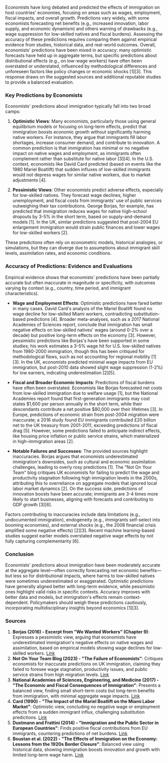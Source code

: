 Economists have long debated and predicted the effects of immigration on host countries' economies, focusing on areas such as wages, employment, fiscal impacts, and overall growth. Predictions vary widely, with some economists forecasting net benefits (e.g., increased innovation, labor supply, and economic dynamism) and others warning of drawbacks (e.g., wage suppression for low-skilled natives and fiscal burdens). Assessing the accuracy of these predictions requires comparing them against empirical evidence from studies, historical data, and real-world outcomes. Overall, economists' predictions have been mixed in accuracy: many optimistic forecasts have held up in aggregate terms, but specific predictions about distributional effects (e.g., on low-wage workers) have often been overstated or understated, influenced by methodological differences and unforeseen factors like policy changes or economic shocks [1][3]. This response draws on the suggested sources and additional reputable studies to provide a balanced evaluation.

### Key Predictions by Economists
Economists' predictions about immigration typically fall into two broad camps:

1. **Optimistic Views**: Many economists, particularly those using general equilibrium models or focusing on long-term effects, predict that immigration boosts economic growth without significantly harming native workers. For instance, they argue that immigrants fill labor shortages, increase consumer demand, and contribute to innovation. A common prediction is that immigration has minimal or no negative impact on native wages and employment, as immigrants often complement rather than substitute for native labor [3][4]. In the U.S. context, economists like David Card predicted (based on events like the 1980 Mariel Boatlift) that sudden influxes of low-skilled immigrants would not depress wages for similar native workers, due to market adjustments [4].

2. **Pessimistic Views**: Other economists predict adverse effects, especially for low-skilled natives. They forecast wage declines, higher unemployment, and fiscal costs from immigrants' use of public services outweighing their tax contributions. George Borjas, for example, has predicted that immigration reduces wages for native high-school dropouts by 3-5% in the short term, based on supply-and-demand models [1]. In the UK, similar predictions suggested that post-2004 EU enlargement immigration would strain public finances and lower wages for low-skilled workers [2].

These predictions often rely on econometric models, historical analogies, or simulations, but they can diverge due to assumptions about immigrant skill levels, assimilation rates, and economic conditions.

### Accuracy of Predictions: Evidence and Evaluations
Empirical evidence shows that economists' predictions have been partially accurate but often inaccurate in magnitude or specificity, with outcomes varying by context (e.g., country, time period, and immigrant characteristics).

- **Wage and Employment Effects**: Optimistic predictions have fared better in many cases. David Card's analysis of the Mariel Boatlift found no wage decline for low-skilled Miami workers, contradicting substitution-based predictions [4]. Broader meta-analyses, such as a 2017 National Academies of Sciences report, conclude that immigration has small negative effects on low-skilled natives' wages (around 0-2% over a decade) but positive long-term effects on the economy [3]. However, pessimistic predictions like Borjas's have been supported in some studies; his work estimates a 3-5% wage hit for U.S. low-skilled natives from 1980-2000 immigration, though this has been critiqued for methodological flaws, such as not accounting for regional mobility [1][3]. In the UK, economists predicted minimal wage impacts from EU immigration, but post-2010 data showed slight wage suppression (1-2%) for low earners, indicating underestimation [2][5].

- **Fiscal and Broader Economic Impacts**: Predictions of fiscal burdens have often been overstated. Economists like Borjas forecasted net costs from low-skilled immigration due to welfare usage [1], but the National Academies report found that first-generation immigrants may cost states $1,600 per person annually in the short term, while their descendants contribute a net positive $80,000 over their lifetimes [3]. In Europe, predictions of economic strain from post-2004 migration were inaccurate; a 2016 study found EU immigrants contributed £20 billion net to the UK treasury from 2001-2011, exceeding predictions of fiscal drag [5]. However, some predictions failed to anticipate indirect effects, like housing price inflation or public service strains, which materialized in high-immigration areas [2].

- **Notable Failures and Successes**: The provided sources highlight inaccuracies. Borjas argues that economists underestimated immigration's downsides, such as cultural and economic assimilation challenges, leading to overly rosy predictions [1]. The "Not On Your Team" blog critiques UK economists for failing to predict the wage and productivity stagnation following high immigration levels in the 2000s, attributing this to overreliance on aggregate models that ignored local labor market dynamics [2]. On the success side, predictions of innovation boosts have been accurate; immigrants are 3-4 times more likely to start businesses, aligning with forecasts and contributing to GDP growth [3][6].

Factors contributing to inaccuracies include data limitations (e.g., undocumented immigration), endogeneity (e.g., immigrants self-select into booming economies), and external shocks (e.g., the 2008 financial crisis amplified some negative effects) [2][3]. Recent machine learning-based studies suggest earlier models overstated negative wage effects by not fully capturing complementarity [6].

### Conclusion
Economists' predictions about immigration have been moderately accurate at the aggregate level—often correctly forecasting net economic benefits—but less so for distributional impacts, where harms to low-skilled natives were sometimes underestimated or exaggerated. Optimistic predictions have generally aligned better with long-term evidence, while pessimistic ones highlight valid risks in specific contexts. Accuracy improves with better data and models, but immigration's effects remain context-dependent. Policymakers should weigh these predictions cautiously, incorporating multidisciplinary insights beyond economics [1][3].

### Sources
1. **Borjas (2016) - Excerpt from "We Wanted Workers" (Chapter 9)**: Expresses a pessimistic view, arguing that economists have underestimated immigration's negative effects on native wages and assimilation, based on empirical models showing wage declines for low-skilled workers. [Link](https://archive.jwest.org/BookExcerpts/WeWantedWorkers-Chapter9.pdf)  
2. **Not On Your Team Blog (2023) - "The Failure of Economists"**: Critiques economists for inaccurate predictions on UK immigration, claiming they failed to foresee wage stagnation, productivity issues, and public service strains from high migration levels. [Link](https://www.notonyourteam.co.uk/p/the-failure-of-economists)  
3. **National Academies of Sciences, Engineering, and Medicine (2017) - "The Economic and Fiscal Consequences of Immigration"**: Presents a balanced view, finding small short-term costs but long-term benefits from immigration, with minimal aggregate wage impacts. [Link](https://nap.nationalacademies.org/catalog/23550/the-economic-and-fiscal-consequences-of-immigration)  
4. **Card (1990) - "The Impact of the Mariel Boatlift on the Miami Labor Market"**: Optimistic view, concluding no negative wage or employment effects from a sudden immigrant influx, challenging substitution predictions. [Link](https://davidcard.berkeley.edu/papers/mariel-impact.pdf)  
5. **Dustmann and Frattini (2014) - "Immigration and the Public Sector in European Countries"**: Finds positive fiscal contributions from EU immigrants, countering predictions of net burdens. [Link](https://www.ucl.ac.uk/~uctpb21/reports/WP2_2013.pdf)  
6. **Boustan et al. (2022) - "The Effects of Immigration on the Economy: Lessons from the 1920s Border Closure"**: Balanced view using historical data, showing immigration boosts innovation and growth with limited long-term wage harm. [Link](https://www.nber.org/papers/w26536)